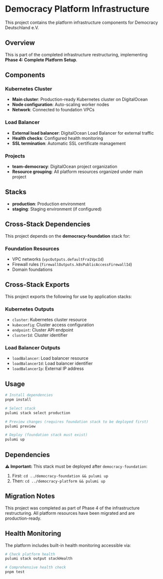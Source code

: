 # Democracy Platform Infrastructure

This project contains the platform infrastructure components for Democracy Deutschland e.V.

## Overview

This is part of the completed infrastructure restructuring, implementing **Phase 4: Complete Platform Setup**.

## Components

### Kubernetes Cluster

- **Main cluster**: Production-ready Kubernetes cluster on DigitalOcean
- **Node configuration**: Auto-scaling worker nodes
- **Network**: Connected to foundation VPCs

### Load Balancer

- **External load balancer**: DigitalOcean Load Balancer for external traffic
- **Health checks**: Configured health monitoring
- **SSL termination**: Automatic SSL certificate management

### Projects

- **team-democracy**: DigitalOcean project organization
- **Resource grouping**: All platform resources organized under main project

## Stacks

- **production**: Production environment
- **staging**: Staging environment (if configured)

## Cross-Stack Dependencies

This project depends on the **democracy-foundation** stack for:

### Foundation Resources

- VPC networks (`vpcOutputs.defaultFra1VpcId`)
- Firewall rules (`firewallOutputs.k8sPublicAccessFirewallId`)
- Domain foundations

## Cross-Stack Exports

This project exports the following for use by application stacks:

### Kubernetes Outputs

- `cluster`: Kubernetes cluster resource
- `kubeconfig`: Cluster access configuration
- `endpoint`: Cluster API endpoint
- `clusterId`: Cluster identifier

### Load Balancer Outputs

- `loadBalancer`: Load balancer resource
- `loadBalancerId`: Load balancer identifier
- `loadBalancerIp`: External IP address

## Usage

```bash
# Install dependencies
pnpm install

# Select stack
pulumi stack select production

# Preview changes (requires foundation stack to be deployed first)
pulumi preview

# Deploy (foundation stack must exist)
pulumi up
```

## Dependencies

**⚠️ Important:** This stack must be deployed after `democracy-foundation`:

1. First: `cd ../democracy-foundation && pulumi up`
2. Then: `cd ../democracy-platform && pulumi up`

## Migration Notes

This project was completed as part of Phase 4 of the infrastructure restructuring. All platform resources have been migrated and are production-ready.

## Health Monitoring

The platform includes built-in health monitoring accessible via:

```bash
# Check platform health
pulumi stack output stackHealth

# Comprehensive health check
pnpm test
```
